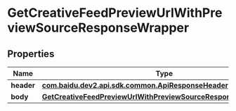 

# GetCreativeFeedPreviewUrlWithPreviewSourceResponseWrapper


## Properties

Name | Type | Description | Notes
------------ | ------------- | ------------- | -------------
**header** | [**com.baidu.dev2.api.sdk.common.ApiResponseHeader**](com.baidu.dev2.api.sdk.common.ApiResponseHeader.md) |  |  [optional]
**body** | [**GetCreativeFeedPreviewUrlWithPreviewSourceResponseWrapperBody**](GetCreativeFeedPreviewUrlWithPreviewSourceResponseWrapperBody.md) |  |  [optional]




